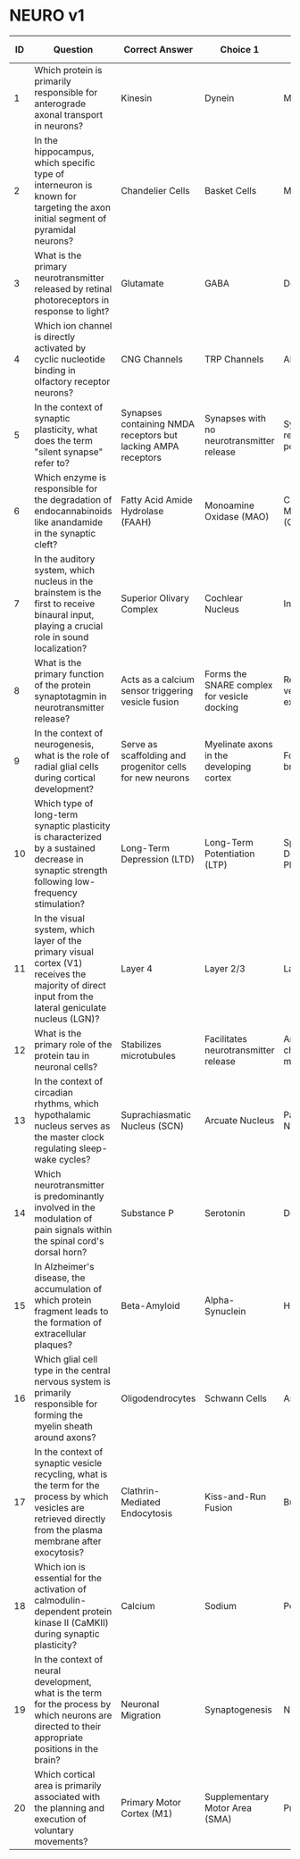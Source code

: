 # NEURO v1

| ID   | Question                                                                 | Correct Answer                | Choice 1              | Choice 2            | Choice 3            | Difficulty | Knowledge Category | Topic Focus             |
|------|-------------------------------------------------------------------------|-------------------------------|-----------------------|---------------------|---------------------|------------|---------------------|-------------------------|
| 1    | Which protein is primarily responsible for anterograde axonal transport in neurons? | Kinesin                       | Dynein                | Myosin              | Actin               | 3          | Neuroscience        | Cellular Neuroscience   |
| 2    | In the hippocampus, which specific type of interneuron is known for targeting the axon initial segment of pyramidal neurons? | Chandelier Cells              | Basket Cells          | Martinotti Cells    | Double Bouquet Cells | 3          | Neuroscience        | Neuroanatomy            |
| 3    | What is the primary neurotransmitter released by retinal photoreceptors in response to light? | Glutamate                     | GABA                  | Dopamine            | Acetylcholine       | 3          | Neuroscience        | Sensory Neuroscience    |
| 4    | Which ion channel is directly activated by cyclic nucleotide binding in olfactory receptor neurons? | CNG Channels                  | TRP Channels          | AMPA Receptors      | NMDA Receptors      | 3          | Neuroscience        | Molecular Neuroscience  |
| 5    | In the context of synaptic plasticity, what does the term "silent synapse" refer to? | Synapses containing NMDA receptors but lacking AMPA receptors | Synapses with no neurotransmitter release | Synapses with reduced vesicle pools | Synapses with only inhibitory neurotransmission | 3 | Neuroscience | Synaptic Physiology |
| 6    | Which enzyme is responsible for the degradation of endocannabinoids like anandamide in the synaptic cleft? | Fatty Acid Amide Hydrolase (FAAH) | Monoamine Oxidase (MAO) | Catechol-O-Methyltransferase (COMT) | Acetylcholinesterase (AChE) | 3 | Neuroscience | Neurochemistry |
| 7    | In the auditory system, which nucleus in the brainstem is the first to receive binaural input, playing a crucial role in sound localization? | Superior Olivary Complex      | Cochlear Nucleus      | Inferior Colliculus | Medial Geniculate Nucleus | 3 | Neuroscience | Auditory Neuroscience |
| 8    | What is the primary function of the protein synaptotagmin in neurotransmitter release? | Acts as a calcium sensor triggering vesicle fusion | Forms the SNARE complex for vesicle docking | Recycles synaptic vesicles after exocytosis | Anchors vesicles to the cytoskeleton | 3 | Neuroscience | Synaptic Transmission |
| 9    | In the context of neurogenesis, what is the role of radial glial cells during cortical development? | Serve as scaffolding and progenitor cells for new neurons | Myelinate axons in the developing cortex | Form the blood-brain barrier | Act as immune cells clearing debris | 3 | Neuroscience | Developmental Neuroscience |
| 10   | Which type of long-term synaptic plasticity is characterized by a sustained decrease in synaptic strength following low-frequency stimulation? | Long-Term Depression (LTD)    | Long-Term Potentiation (LTP) | Spike-Timing-Dependent Plasticity (STDP) | Synaptic Scaling      | 3          | Neuroscience        | Neuroplasticity         |
| 11   | In the visual system, which layer of the primary visual cortex (V1) receives the majority of direct input from the lateral geniculate nucleus (LGN)? | Layer 4                       | Layer 2/3              | Layer 5             | Layer 6              | 3          | Neuroscience        | Visual Neuroscience     |
| 12   | What is the primary role of the protein tau in neuronal cells?           | Stabilizes microtubules       | Facilitates neurotransmitter release | Anchors ion channels in the membrane | Transports organelles along actin filaments | 3 | Neuroscience | Neurodegenerative Diseases |
| 13   | In the context of circadian rhythms, which hypothalamic nucleus serves as the master clock regulating sleep-wake cycles? | Suprachiasmatic Nucleus (SCN) | Arcuate Nucleus       | Paraventricular Nucleus | Lateral Hypothalamic Area | 3 | Neuroscience | Chronobiology |
| 14   | Which neurotransmitter is predominantly involved in the modulation of pain signals within the spinal cord's dorsal horn? | Substance P                   | Serotonin             | Dopamine            | Acetylcholine        | 3          | Neuroscience        | Pain Neuroscience       |
| 15   | In Alzheimer's disease, the accumulation of which protein fragment leads to the formation of extracellular plaques? | Beta-Amyloid                  | Alpha-Synuclein       | Huntingtin          | Prion Protein        | 3          | Neuroscience        | Neurodegenerative Diseases |
| 16   | Which glial cell type in the central nervous system is primarily responsible for forming the myelin sheath around axons? | Oligodendrocytes              | Schwann Cells         | Astrocytes          | Microglia            | 3          | Neuroscience        | Glial Biology           |
| 17   | In the context of synaptic vesicle recycling, what is the term for the process by which vesicles are retrieved directly from the plasma membrane after exocytosis? | Clathrin-Mediated Endocytosis | Kiss-and-Run Fusion   | Bulk Endocytosis    | Transcytosis         | 3          | Neuroscience        | Cellular Neuroscience   |
| 18   | Which ion is essential for the activation of calmodulin-dependent protein kinase II (CaMKII) during synaptic plasticity? | Calcium                       | Sodium                | Potassium           | Magnesium            | 3          | Neuroscience        | Molecular Neuroscience  |
| 19   | In the context of neural development, what is the term for the process by which neurons are directed to their appropriate positions in the brain? | Neuronal Migration            | Synaptogenesis        | Neurogenesis        | Apoptosis            | 3          | Neuroscience        | Developmental Neuroscience |
| 20   | Which cortical area is primarily associated with the planning and execution of voluntary movements? | Primary Motor Cortex (M1)     | Supplementary Motor Area (SMA) | Premotor Cortex      | Posterior Parietal Cortex | 3 | Neuroscience | Motor Neuroscience |
